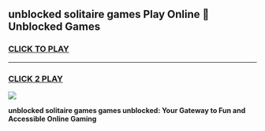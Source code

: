 
## unblocked solitaire games Play Online 👋 Unblocked Games
<h3>
<a href="https://premium.freeplayer.one?title=unblocked_solitaire_games&ref=19F">CLICK TO PLAY</a></h3>
<hr>

<h3>
<a href="https://premium.freeplayer.one?title=unblocked_solitaire_games&ref=19F">CLICK 2 PLAY</a>
  
</h3>

<a href="https://premium.freeplayer.one?title=unblocked_solitaire_games&ref=19F"><img src="https://clearcache.store/games.png"></a>


**unblocked solitaire games games unblocked: Your Gateway to Fun and Accessible Online Gaming**
